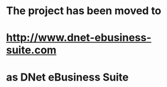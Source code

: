 # The project has been moved to #
# http://www.dnet-ebusiness-suite.com #
# as DNet eBusiness Suite #